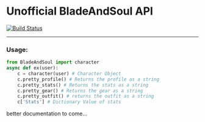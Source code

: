 # Unofficial BladeAndSoul API
[![Build Status](https://travis-ci.org/Fuzen-py/BladeAndSoulAPI.svg?branch=Development)](https://travis-ci.org/Fuzen-py/BladeAndSoulAPI)

---
### Usage:
```python
from BladeAndSoul import character
async def ex(user):
    c = character(user) # Character Object
    c.pretty_profile() # Returns the profile as a string
    c.pretty_stats() # Returns the stats as a string
    c.pretty_gear() # Returns the gear as a string
    c.pretty_outfit() # returns the outfit as a string
    c['Stats'] # Dictionary Value of stats
```
better documentation to come...
